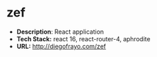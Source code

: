 # zef

- **Description**: React application
- **Tech Stack:** react 16, react-router-4, aphrodite
- **URL:** http://diegofrayo.com/zef
